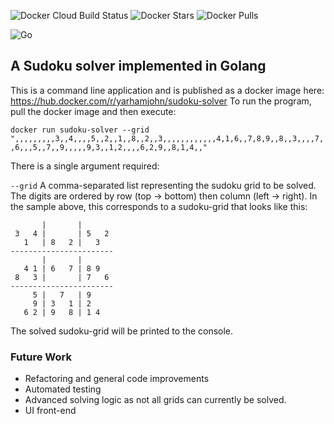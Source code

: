 ![Docker Cloud Build Status](https://img.shields.io/docker/cloud/build/yarhamjohn/sudoku-solver?style=for-the-badge)
![Docker Stars](https://img.shields.io/docker/stars/yarhamjohn/sudoku-solver?style=for-the-badge)
![Docker Pulls](https://img.shields.io/docker/pulls/yarhamjohn/sudoku-solver?style=for-the-badge)

![Go](https://github.com/yarhamjohn/sudoku-solver/workflows/Go/badge.svg?branch=master)

## A Sudoku solver implemented in Golang

This is a command line application and is published as a docker image here: https://hub.docker.com/r/yarhamjohn/sudoku-solver
To run the program, pull the docker image and then execute:

`docker run sudoku-solver --grid ",,,,,,,,,3,,4,,,,5,,2,,1,,8,,2,,3,,,,,,,,,,,,4,1,6,,7,8,9,,8,,3,,,,7,,6,,,5,,7,,9,,,,,9,3,,1,2,,,,6,2,9,,8,1,4,,"`

There is a single argument required:

`--grid`
A comma-separated list representing the sudoku grid to be solved. The digits are ordered by row (top -> bottom) then column (left -> right). In the sample above, this corresponds to a sudoku-grid that looks like this:

```
       |       |       
 3   4 |       | 5   2 
   1   | 8   2 |   3   
-----------------------
       |       |       
   4 1 | 6   7 | 8 9        
 8   3 |       | 7   6 
-----------------------
     5 |   7   | 9     
     9 | 3   1 | 2     
   6 2 | 9   8 | 1 4    
```

The solved sudoku-grid will be printed to the console.

### Future Work
- Refactoring and general code improvements
- Automated testing
- Advanced solving logic as not all grids can currently be solved.
- UI front-end
